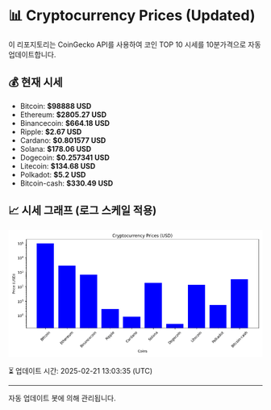 
# 📊 Cryptocurrency Prices (Updated)

이 리포지토리는 CoinGecko API를 사용하여 코인 TOP 10 시세를 10분가격으로 자동 업데이트합니다.

## 💰 현재 시세
- Bitcoin: **$98888 USD**
- Ethereum: **$2805.27 USD**
- Binancecoin: **$664.18 USD**
- Ripple: **$2.67 USD**
- Cardano: **$0.801577 USD**
- Solana: **$178.06 USD**
- Dogecoin: **$0.257341 USD**
- Litecoin: **$134.68 USD**
- Polkadot: **$5.2 USD**
- Bitcoin-cash: **$330.49 USD**

## 📈 시세 그래프 (로그 스케일 적용)
![Crypto Prices](crypto_prices.png)

⏳ 업데이트 시간: 2025-02-21 13:03:35 (UTC)

---
자동 업데이트 봇에 의해 관리됩니다.
